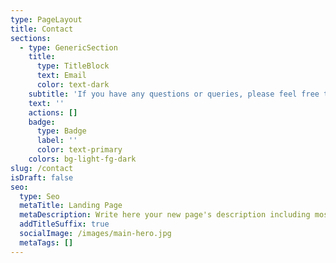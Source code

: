```yaml
---
type: PageLayout
title: Contact
sections:
  - type: GenericSection
    title:
      type: TitleBlock
      text: Email
      color: text-dark
    subtitle: 'If you have any questions or queries, please feel free to reach out.'
    text: ''
    actions: []
    badge:
      type: Badge
      label: ''
      color: text-primary
    colors: bg-light-fg-dark
slug: /contact
isDraft: false
seo:
  type: Seo
  metaTitle: Landing Page
  metaDescription: Write here your new page's description including most relevant keywords.
  addTitleSuffix: true
  socialImage: /images/main-hero.jpg
  metaTags: []
---
```

